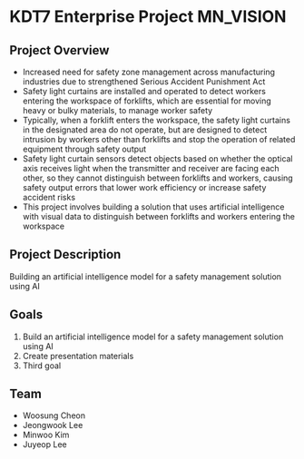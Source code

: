 # KDT7 Enterprise Project MN_VISION

## Project Overview
* Increased need for safety zone management across manufacturing industries due to strengthened Serious Accident Punishment Act
* Safety light curtains are installed and operated to detect workers entering the workspace of forklifts, which are essential for moving heavy or bulky materials, to manage worker safety
* Typically, when a forklift enters the workspace, the safety light curtains in the designated area do not operate, but are designed to detect intrusion by workers other than forklifts and stop the operation of related equipment through safety output
* Safety light curtain sensors detect objects based on whether the optical axis receives light when the transmitter and receiver are facing each other, so they cannot distinguish between forklifts and workers, causing safety output errors that lower work efficiency or increase safety accident risks
* This project involves building a solution that uses artificial intelligence with visual data to distinguish between forklifts and workers entering the workspace

## Project Description
Building an artificial intelligence model for a safety management solution using AI

## Goals
1. Build an artificial intelligence model for a safety management solution using AI
2. Create presentation materials
3. Third goal

## Team
* Woosung Cheon
* Jeongwook Lee
* Minwoo Kim
* Juyeop Lee
